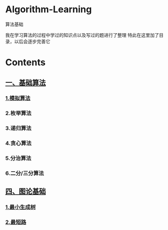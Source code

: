 # Algorithm-Learning
算法基础

我在学习算法的过程中学过的知识点以及写过的题进行了整理
特此在这里加了目录，以后会逐步完善它

# Contents

## [一、基础算法](https://github.com/JokerNoCry/Algorithm-Learning/tree/master/%E5%9F%BA%E7%A1%80%E7%AE%97%E6%B3%95)  
### [1.模拟算法](https://github.com/JokerNoCry/Algorithm-Learning/blob/master/%E5%9F%BA%E7%A1%80%E7%AE%97%E6%B3%95/%E6%A8%A1%E6%8B%9F%E7%AE%97%E6%B3%95)   
### 2.枚举算法  
### 3.递归算法  
### 4.贪心算法  
### 5.分治算法  
### 6.二分/三分算法  
## [四、图论基础](https://github.com/JokerNoCry/Algorithm-Learning/tree/master/%E5%9B%BE%E8%AE%BA%E5%9F%BA%E7%A1%80)  
### [1.最小生成树]()  
### [2.最短路](https://github.com/JokerNoCry/Algorithm-Learning/blob/master/%E5%9B%BE%E8%AE%BA%E5%9F%BA%E7%A1%80/%E6%9C%80%E7%9F%AD%E8%B7%AF)  
